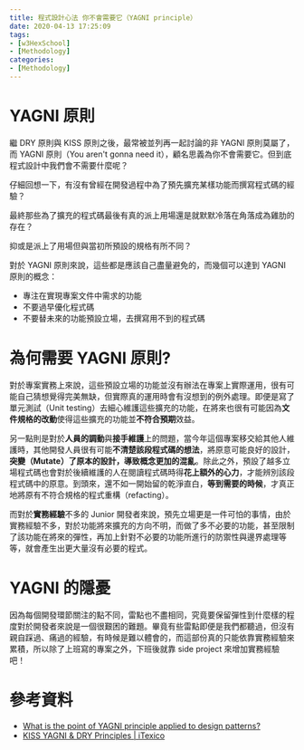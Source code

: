 ```yaml
---
title: 程式設計心法 你不會需要它（YAGNI principle）
date: 2020-04-13 17:25:09
tags:
- [w3HexSchool]
- [Methodology]
categories: 
- [Methodology]
---
```


# YAGNI 原則

繼 DRY 原則與 KISS 原則之後，最常被並列再一起討論的非 YAGNI 原則莫屬了，而 YAGNI 原則（You aren't gonna need it），顧名思義為你不會需要它。但到底程式設計中我們會不需要什麼呢？

仔細回想一下，有沒有曾經在開發過程中為了預先擴充某樣功能而撰寫程式碼的經驗？

最終那些為了擴充的程式碼最後有真的派上用場還是就默默冷落在角落成為雞肋的存在？

抑或是派上了用場但與當初所預設的規格有所不同？

對於 YAGNI 原則來說，這些都是應該自己盡量避免的，而幾個可以達到 YAGNI 原則的概念：

<!--more-->

- 專注在實現專案文件中需求的功能
- 不要過早優化程式碼
- 不要替未來的功能預設立場，去撰寫用不到的程式碼

# 為何需要 YAGNI 原則?

對於專案實務上來說，這些預設立場的功能並沒有辦法在專案上實際運用，很有可能自己猜想覺得完美無缺，但實際真的運用時會有沒想到的例外處理。即便是寫了單元測試（Unit testing）去細心維護這些擴充的功能，在將來也很有可能因為**文件規格的改動**使得這些擴充的功能並**不符合預期**效益。

另一點則是對於**人員的調動**與**接手維護**上的問題，當今年這個專案移交給其他人維護時，其他開發人員很有可能**不清楚該段程式碼的想法**，將原意可能良好的設計，**突變（Mutate）了原本的設計，導致概念更加的混亂**。除此之外，預設了越多立場程式碼也會對於後續維護的人在閱讀程式碼時得**花上額外的心力**，才能辨別該段程式碼中的原意。到頭來，還不如一開始留的乾淨直白，**等到需要的時候**，才真正地將原有不符合規格的程式重構（refacting）。

而對於**實務經驗**不多的 Junior 開發者來說，預先立場更是一件可怕的事情，由於實務經驗不多，對於功能將來擴充的方向不明，而做了多不必要的功能，甚至限制了該功能在將來的彈性，再加上針對不必要的功能所進行的防禦性與邊界處理等等，就會產生出更大量沒有必要的程式。

# YAGNI 的隱憂

因為每個開發環節關注的點不同，雷點也不盡相同，究竟要保留彈性到什麼樣的程度對於開發者來說是一個很艱困的難題。畢竟有些雷點即便是我們都聽過，但沒有親自踩過、痛過的經驗，有時候是難以體會的，而這部份真的只能依靠實務經驗來累積，所以除了上班寫的專案之外，下班後就靠 side project 來增加實務經驗吧！

# 參考資料

- [What is the point of YAGNI principle applied to design patterns?](https://stackoverflow.com/questions/53595548/what-is-the-point-of-yagni-principle-applied-to-design-patterns)
- [KISS YAGNI & DRY Principles | iTexico](https://www.itexico.com/blog/software-development-kiss-yagni-dry-3-principles-to-simplify-your-life)